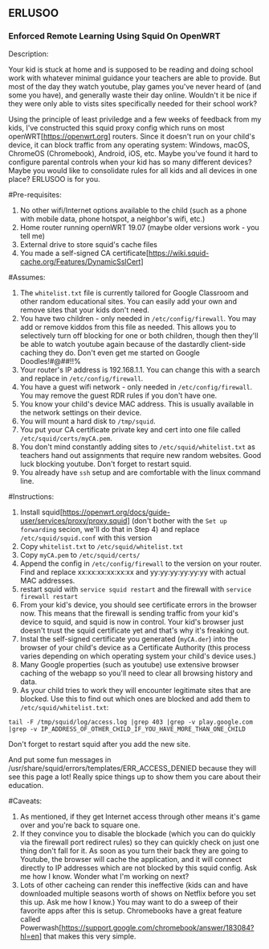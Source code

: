 ## ERLUSOO
### Enforced Remote Learning Using Squid On OpenWRT

Description:

Your kid is stuck at home and is supposed to be reading and doing school work with whatever minimal guidance your teachers are able to provide. But most of the day they watch youtube, play games you've never heard of (and some you have), and generally waste their day online. Wouldn't it be nice if they were only able to vists sites specifically needed for their school work?

Using the principle of least priviledge and a few weeks of feedback from my kids, I've constructed this squid proxy config which runs on most openWRT[https://openwrt.org] routers. Since it doesn't run on your child's device, it can block traffic from any operating system: Windows, macOS, ChromeOS (Chromebook), Android, iOS, etc. Maybe you've found it hard to configure parental controls when your kid has so many different devices? Maybe you would like to consolidate rules for all kids and all devices in one place? ERLUSOO is for you.

#Pre-requisites:

1. No other wifi/Internet options available to the child (such as a phone with mobile data, phone hotspot, a neighbor's wifi, etc.)
1. Home router running opernWRT 19.07 (maybe older versions work - you tell me)
1. External drive to store squid's cache files
1. You made a self-signed CA certificate[https://wiki.squid-cache.org/Features/DynamicSslCert]

#Assumes:
1. The `whitelist.txt` file is currently tailored for Google Classroom and other random educational sites. You can easily add your own and remove sites that your kids don't need.
1. You have two children - only needed in `/etc/config/firewall`. You may add or remove kiddos from this file as needed. This allows you to selectively turn off blocking for one or both children, though then they'll be able to watch youtube again because of the dastardly client-side caching they do. Don't even get me started on Google Doodles!#@##!!%
1. Your router's IP address is 192.168.1.1. You can change this with a search and replace in `/etc/config/firewall`.
1. You have a guest wifi network - only needed in `/etc/config/firewall`. You may remove the guest RDR rules if you don't have one.
1. You know your child's device MAC address. This is usually available in the network settings on their device.
1. You will mount a hard disk to `/tmp/squid`.
1. You put your CA certificate private key and cert into one file called `/etc/squid/certs/myCA.pem`.
1. You don't mind constantly adding sites to `/etc/squid/whitelist.txt` as teachers hand out assignments that require new random websites. Good luck blocking youtube. Don't forget to restart squid.
1. You already have `ssh` setup and are comfortable with the linux command line.

#Instructions:

1. Install squid[https://openwrt.org/docs/guide-user/services/proxy/proxy.squid] (don't bother with the ```Set up forwarding``` secion, we'll do that in Step 4) and replace `/etc/squid/squid.conf` with this version
1. Copy `whitelist.txt` to `/etc/squid/whitelist.txt`
1. Copy `myCA.pem` to `/etc/squid/certs/`
1. Append the config in `/etc/config/firewall` to the version on your router. Find and replace xx:xx:xx:xx:xx:xx and yy:yy:yy:yy:yy:yy with actual MAC addresses.
1. restart squid with `service squid restart` and the firewall with `service firewall restart`
1. From your kid's device, you should see certificate errors in the browser now. This means that the firewall is sending traffic from your kid's device to squid, and squid is now in control. Your kid's browser just doesn't trust the squid certificate yet and that's why it's freaking out.
1. Instal the self-signed certificate you generated (`myCA.der`) into the browser of your child's device as a Certificate Authority (this process varies depending on which operating system your child's device uses.)
1. Many Google properties (such as youtube) use extensive browser caching of the webapp so you'll need to clear all browsing history and data.
1. As your child tries to work they will encounter legitimate sites that are blocked. Use this to find out which ones are blocked and add them to `/etc/squid/whitelist.txt`:

`tail -F /tmp/squid/log/access.log |grep 403 |grep -v play.google.com |grep -v IP_ADDRESS_OF_OTHER_CHILD_IF_YOU_HAVE_MORE_THAN_ONE_CHILD`

Don't forget to restart squid after you add the new site.

And put some fun messages in /usr/share/squid/errors/templates/ERR_ACCESS_DENIED because they will see this page a lot! Really spice things up to show them you care about their education.

#Caveats:

1. As mentioned, if they get Internet access through other means it's game over and you're back to square one.
1. If they convince you to disable the blockade (which you can do quickly via the firewall port redirect rules) so they can quickly check on just one thing don't fall for it. As soon as you turn their back they are going to Youtube, the browser will cache the application, and it will connect directly to IP addresses which are not blocked by this squid config. Ask me how I know. Wonder what I'm working on next?
1. Lots of other cacheing can render this ineffective (kids can and have downloaded multiple seasons worth of shows on Netflix before you set this up. Ask me how I know.) You may want to do a sweep of their favorite apps after this is setup. Chromebooks have a great feature called Powerwash[https://support.google.com/chromebook/answer/183084?hl=en] that makes this very simple.